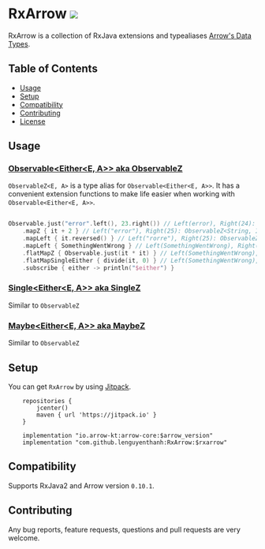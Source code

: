 # RxArrow [![](https://jitpack.io/v/lenguyenthanh/RxArrow.svg)](https://jitpack.io/#lenguyenthanh/RxArrow)

RxArrow is a collection of RxJava extensions and typealiases [Arrow's Data Types](https://arrow-kt.io).

## Table of Contents

+ [Usage](#usage)
+ [Setup](#setup)
+ [Compatibility](#compatibility)
+ [Contributing](#contributing)
+ [License](/LICENSE)

## Usage <a name = "usage"></a>

### [Observable<Either<E, A>> aka ObservableZ](https://github.com/lenguyenthanh/RxArrow/blob/master/src/main/kotlin/com/lenguyenthanh/rxarrow/ObservableZ.kt)

`ObservableZ<E, A>` is a type alias for `Observable<Either<E, A>>`. It has a convenient extension functions to make life easier when working with `Observable<Either<E, A>>`.

```Kotlin

Observable.just("error".left(), 23.right()) // Left(error), Right(24): ObservableZ<String, Int>
    .mapZ { it + 2 } // Left("error"), Right(25): ObservableZ<String, Int>
    .mapLeft { it.reversed() } // Left("rorre"), Right(25): ObservableZ<String, Int>
    .mapLeft { SomethingWentWrong } // Left(SomethingWentWrong), Right(25): ObservableZ<SomethingWentWrong, Int>
    .flatMapZ { Observable.just(it * it) } // Left(SomethingWentWrong), Right(625): ObservableZ<SomethingWentWrong, Int>
    .flatMapSingleEither { divide(it, 0) } // Left(SomethingWentWrong), Left(DevidedByZero): ObservableZ<Error, Int>
    .subscribe { either -> println("$either") }
```

### [Single<Either<E, A>> aka SingleZ](https://github.com/lenguyenthanh/RxArrow/blob/master/src/main/kotlin/com/lenguyenthanh/rxarrow/SingleZ.kt)

Similar to `ObservableZ`

### [Maybe<Either<E, A>> aka MaybeZ](https://github.com/lenguyenthanh/RxArrow/blob/master/src/main/kotlin/com/lenguyenthanh/rxarrow/MaybeZ.kt)

Similar to `ObservableZ`

## Setup <a name = "setup"></a>

You can get `RxArrow` by using [Jitpack](https://jitpack.io/#lenguyenthanh/RxArrow/).

```Gradle
    repositories {
        jcenter()
        maven { url 'https://jitpack.io' }
    }

    implementation "io.arrow-kt:arrow-core:$arrow_version"
    implementation "com.github.lenguyenthanh:RxArrow:$rxarrow"
```

## Compatibility <a name = "compatibility"></a>

Supports RxJava2 and Arrow version `0.10.1`.

## Contributing <a name = "contributing"></a>

Any bug reports, feature requests, questions and pull requests are very welcome.
